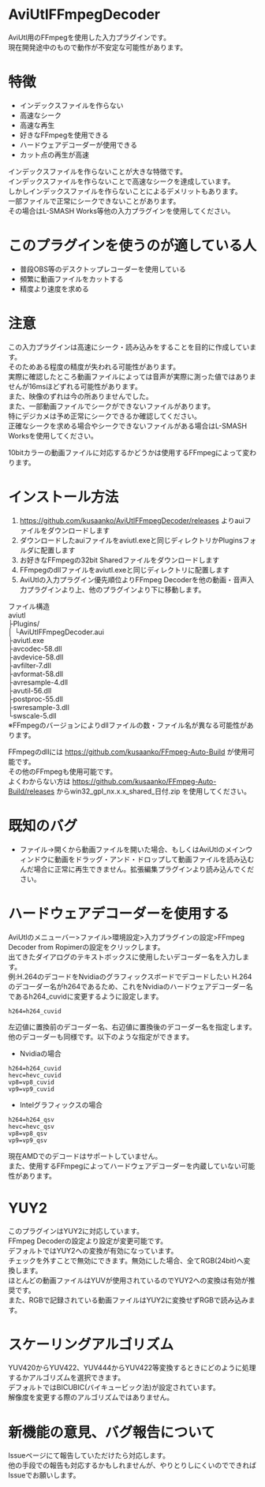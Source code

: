 # AviUtlFFmpegDecoder
 AviUtl用のFFmpegを使用した入力プラグインです。  
 現在開発途中のもので動作が不安定な可能性があります。

# 特徴
- インデックスファイルを作らない
- 高速なシーク
- 高速な再生
- 好きなFFmpegを使用できる
- ハードウェアデコーダーが使用できる
- カット点の再生が高速

インデックスファイルを作らないことが大きな特徴です。  
インデックスファイルを作らないことで高速なシークを達成しています。  
しかしインデックスファイルを作らないことによるデメリットもあります。  
一部ファイルで正常にシークできないことがあります。  
その場合はL-SMASH Works等他の入力プラグインを使用してください。  

# このプラグインを使うのが適している人
- 普段OBS等のデスクトップレコーダーを使用している
- 頻繁に動画ファイルをカットする
- 精度より速度を求める

# 注意
この入力プラグインは高速にシーク・読み込みをすることを目的に作成しています。  
そのためある程度の精度が失われる可能性があります。  
実際に確認したところ動画ファイルによっては音声が実際に測った値ではありませんが16msほどずれる可能性があります。  
また、映像のずれは今の所ありませんでした。  
また、一部動画ファイルでシークができないファイルがあります。  
特にデジカメは予め正常にシークできるか確認してください。  
正確なシークを求める場合やシークできないファイルがある場合はL-SMASH Worksを使用してください。  

10bitカラーの動画ファイルに対応するかどうかは使用するFFmpegによって変わります。  

# インストール方法
1. https://github.com/kusaanko/AviUtlFFmpegDecoder/releases よりauiファイルをダウンロードします
1. ダウンロードしたauiファイルをaviutl.exeと同じディレクトリかPluginsフォルダに配置します
1. お好きなFFmpegの32bit Sharedファイルをダウンロードします
1. FFmpegのdllファイルをaviutl.exeと同じディレクトリに配置します
1. AviUtlの入力プラグイン優先順位よりFFmpeg Decoderを他の動画・音声入力プラグインより上、他のプラグインより下に移動します。

ファイル構造  
aviutl  
├Plugins/  
│  └AviUtlFFmpegDecoder.aui  
├aviutl.exe  
├avcodec-58.dll  
├avdevice-58.dll  
├avfilter-7.dll  
├avformat-58.dll  
├avresample-4.dll  
├avutil-56.dll  
├postproc-55.dll  
├swresample-3.dll  
└swscale-5.dll  
※FFmpegのバージョンによりdllファイルの数・ファイル名が異なる可能性があります。  

FFmpegのdllには https://github.com/kusaanko/FFmpeg-Auto-Build が使用可能です。  
その他のFFmpegも使用可能です。  
よくわからない方は https://github.com/kusaanko/FFmpeg-Auto-Build/releases からwin32_gpl_nx.x.x_shared_日付.zip を使用してください。  

# 既知のバグ
- ファイル->開くから動画ファイルを開いた場合、もしくはAviUtlのメインウィンドウに動画をドラッグ・アンド・ドロップして動画ファイルを読み込むんだ場合に正常に再生できません。拡張編集プラグインより読み込んでください。

# ハードウェアデコーダーを使用する
AviUtlのメニューバー>ファイル>環境設定>入力プラグインの設定>FFmpeg Decoder from Ropimerの設定をクリックします。  
出てきたダイアログのテキストボックスに使用したいデコーダー名を入力します。  
例:H.264のデコードをNvidiaのグラフィックスボードでデコードしたい
H.264のデコーダー名がh264であるため、これをNvidiaのハードウェアデコーダー名であるh264_cuvidに変更するように設定します。  

```
h264=h264_cuvid
```
左辺値に置換前のデコーダー名、右辺値に置換後のデコーダー名を指定します。  
他のデコーダーも同様です。以下のような指定ができます。 
- Nvidiaの場合

```
h264=h264_cuvid
hevc=hevc_cuvid
vp8=vp8_cuvid
vp9=vp9_cuvid
```

- Intelグラフィックスの場合

```
h264=h264_qsv
hevc=hevc_qsv
vp8=vp8_qsv
vp9=vp9_qsv
```
現在AMDでのデコードはサポートしていません。  
また、使用するFFmpegによってハードウェアデコーダーを内蔵していない可能性があります。

# YUY2
このプラグインはYUY2に対応しています。  
FFmpeg Decoderの設定より設定が変更可能です。  
デフォルトではYUY2への変換が有効になっています。  
チェックを外すことで無効にできます。無効にした場合、全てRGB(24bit)へ変換します。  
ほとんどの動画ファイルはYUVが使用されているのでYUY2への変換は有効が推奨です。  
また、RGBで記録されている動画ファイルはYUY2に変換せずRGBで読み込みます。

# スケーリングアルゴリズム
YUV420からYUV422、YUV444からYUV422等変換するときにどのように処理するかアルゴリズムを選択できます。  
デフォルトではBICUBIC(バイキュービック法)が設定されています。  
解像度を変更する際のアルゴリズムではありません。  

# 新機能の意見、バグ報告について
Issueページにて報告していただけたら対応します。  
他の手段での報告も対応するかもしれませんが、やりとりしにくいのでできればIssueでお願いします。  